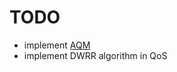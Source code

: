# TODO

* implement [AQM](https://en.wikipedia.org/wiki/Active_queue_management)
* implement DWRR algorithm in QoS
